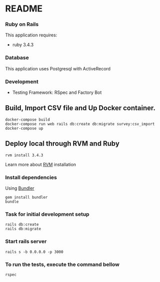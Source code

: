 # README

### Ruby on Rails
This application requires:
* ruby 3.4.3

### Database
This application uses Postgresql with ActiveRecord

### Development
* Testing Framework: RSpec and Factory Bot

## Build, Import CSV file and Up Docker container.

```console
docker-compose build
docker-compose run web rails db:create db:migrate survey:csv_import
docker-compose up
```
## Deploy local through RVM and Ruby
```
rvm install 3.4.3
```
Learn more about [RVM](https://rvm.io/rvm/install) installation

### Install dependencies
Using [Bundler](https://github.com/bundler/bundler)
```
gem install bundler
bundle
```
### Task for initial development setup

```
rails db:create
rails db:migrate
```
### Start rails server
```
rails s -b 0.0.0.0 -p 3000
```
### To run the tests, execute the command bellow
```
rspec
```
